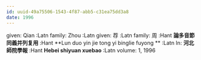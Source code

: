 ```yaml
---
id: uuid-49a75506-1543-4f87-abb5-c31ea75dd3a8
date: 1996
---
```


given: Qian :Latn
family: Zhou  :Latn
given: 荐   :Latn
family: 周 :Hant
**論多音節同義并列复用** :Hant
**Lun duo yin jie tong yi binglie fuyong ** :Latn
In: 
**河北師院學報** :Hant
**Hebei shiyuan xuebao** :Latn
volume: 1, 1996